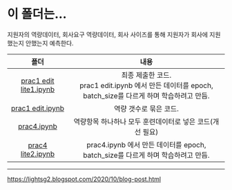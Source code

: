 # 이 폴더는...
지원자의 역량데이터, 회사요구 역량데이터, 회사 사이즈를 통해 지원자가 회사에 지원했는지 안했는지 예측한다.

|폴더|내용|
|:---:|:---:|
|[prac1 edit lite1.ipynb](https://github.com/sglee487/ComputerVisions/blob/master/%ED%94%84%EB%A1%9C%EA%B7%B8%EB%9E%98%EB%A8%B8%EC%8A%A4%EA%B3%BC%EC%A0%9C%EA%B4%80/%EC%A7%80%EC%9B%90%EC%98%88%EC%B8%A1/prac1%20edit%20lite1.ipynb)|최종 제출한 코드. <br>prac1 edit.ipynb 에서 만든 데이터를 epoch, batch_size를 다르게 하며 학습하려고 만듬.|
|[prac1 edit.ipynb](https://github.com/sglee487/ComputerVisions/blob/master/%ED%94%84%EB%A1%9C%EA%B7%B8%EB%9E%98%EB%A8%B8%EC%8A%A4%EA%B3%BC%EC%A0%9C%EA%B4%80/%EC%A7%80%EC%9B%90%EC%98%88%EC%B8%A1/prac1%20edit.ipynb)|역량 갯수로 묶은 코드.|
|[prac4.ipynb](https://github.com/sglee487/ComputerVisions/blob/master/%ED%94%84%EB%A1%9C%EA%B7%B8%EB%9E%98%EB%A8%B8%EC%8A%A4%EA%B3%BC%EC%A0%9C%EA%B4%80/%EC%A7%80%EC%9B%90%EC%98%88%EC%B8%A1/prac4.ipynb)|역량항목 하나하나 모두 훈련데이터로 넣은 코드(개선 필요)|
|[prac4 lite2.ipynb](https://github.com/sglee487/ComputerVisions/blob/master/%ED%94%84%EB%A1%9C%EA%B7%B8%EB%9E%98%EB%A8%B8%EC%8A%A4%EA%B3%BC%EC%A0%9C%EA%B4%80/%EC%A7%80%EC%9B%90%EC%98%88%EC%B8%A1/prac4%20lite2.ipynb)|prac4.ipynb 에서 만든 데이터를 epoch, batch_size를 다르게 하며 학습하려고 만듬.|

-----------

https://lightsg2.blogspot.com/2020/10/blog-post.html

